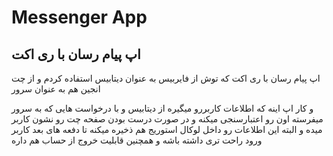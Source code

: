 # Messenger App
## اپ پیام رسان با ری اکت
اپ پیام رسان با ری اکت که توش از فایربیس به عنوان دیتابیس استفاده کردم و از چت انجین هم به عنوان سرور

و کار اپ اینه که اطلاعات کاربررو میگیره از دیتابیس و با درخواست هایی که به سرور میفرسته اون رو اعتبارسنجی میکنه و در صورت درست بودن صفحه چت رو نشون کاربر میده
و البته این اطلاعات رو داخل لوکال استوریج هم ذخیره میکنه تا دفعه های بعد کاربر ورود راحت تری داشته باشه
و همچنین قابلیت خروج از حساب هم داره
